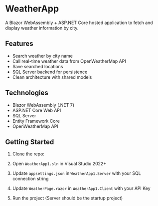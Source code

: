 # WeatherApp

A Blazor WebAssembly + ASP.NET Core hosted application to fetch and display weather information by city.

## Features

- Search weather by city name
- Call real-time weather data from OpenWeatherMap API
- Save searched locations
- SQL Server backend for persistence
- Clean architecture with shared models

## Technologies

- Blazor WebAssembly (.NET 7)
- ASP.NET Core Web API
- SQL Server
- Entity Framework Core
- OpenWeatherMap API

## Getting Started

1. Clone the repo:

2. Open `WeatherApp1.sln` in Visual Studio 2022+

3. Update `appsettings.json` in `WeatherApp1.Server` with your SQL connection string

4. Update `WeatherPage.razor` in `WeatherApp1.Client` with your API Key

5. Run the project (Server should be the startup project)
